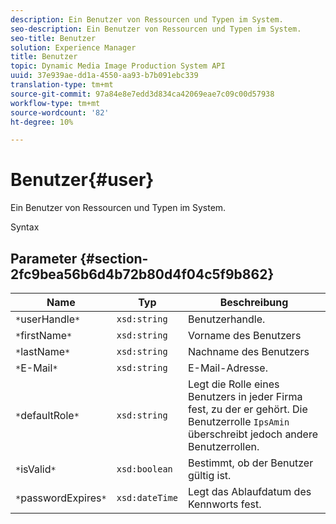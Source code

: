 ```yaml
---
description: Ein Benutzer von Ressourcen und Typen im System.
seo-description: Ein Benutzer von Ressourcen und Typen im System.
seo-title: Benutzer
solution: Experience Manager
title: Benutzer
topic: Dynamic Media Image Production System API
uuid: 37e939ae-dd1a-4550-aa93-b7b091ebc339
translation-type: tm+mt
source-git-commit: 97a84e8e7edd3d834ca42069eae7c09c00d57938
workflow-type: tm+mt
source-wordcount: '82'
ht-degree: 10%

---
```



# Benutzer{#user}

Ein Benutzer von Ressourcen und Typen im System.

Syntax

## Parameter {#section-2fc9bea56b6d4b72b80d4f04c5f9b862}

| Name | Typ | Beschreibung |
|---|---|---|
| `*`userHandle`*` | `xsd:string` | Benutzerhandle. |
| `*`firstName`*` | `xsd:string` | Vorname des Benutzers |
| `*`lastName`*` | `xsd:string` | Nachname des Benutzers |
| `*`E-Mail`*` | `xsd:string` | E-Mail-Adresse. |
| `*`defaultRole`*` | `xsd:string` | Legt die Rolle eines Benutzers in jeder Firma fest, zu der er gehört. Die Benutzerrolle `IpsAmin` überschreibt jedoch andere Benutzerrollen. |
| `*`isValid`*` | `xsd:boolean` | Bestimmt, ob der Benutzer gültig ist. |
| `*`passwordExpires`*` | `xsd:dateTime` | Legt das Ablaufdatum des Kennworts fest. |

